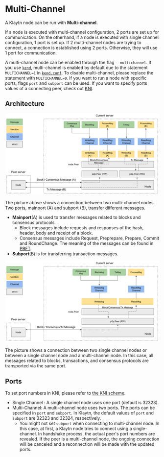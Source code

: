 # Multi-Channel

A Klaytn node can be run with **Multi-channel**.

If a node is executed with multi-channel configuration, 2 ports are set up for communication. On the otherhand, if a node is executed with single channel configuration, 1 port is set up. If 2 multi-channel nodes are trying to connect, a connection is established using 2 ports. Otherwise, they will use 1 port for communication.

A multi-channel node can be enabled through the flag `--multichannel`. If you use [`kend`](../../node/endpoint-node/operation-guide/starting-stopping-en.md), multi-channel is enabled by default due to the statement `MULTICHANNEL=1` in [`kend.conf`](../../node/endpoint-node/operation-guide/configuration.md). To disable multi-channel, please replace the statement with `MULTICHANNEL=0`. If you want to run a node with specific ports, flags `port` and `subport` can be used. If you want to specify ports values of a connecting peer, check out [KNI](kni.md).

## Architecture <a id="architecture"></a>

![Multi-Channel Server](../../.gitbook/assets/multichannel.png)

The picture above shows a connection between two multi-channel nodes. Two ports, mainport \(A\) and subport \(B\), transfer different messages.

* **Mainport**\(A\) is used to transfer messages related to blocks and consensus protocols.
  * Block messages include requests and responses of the hash, header, body and receipt of a block.
  * Consensus messages include Request, Preprepare, Prepare, Commit and RoundChange. The meaning of the messages can be found in [PBFT](consensus-mechanism.md#pbft-practical-byzantine-fault-tolerance).
* **Subport**\(B\) is for transferring transaction messages.

![Single Channel Server](../../.gitbook/assets/singlechannel.png)

The picture shows a connection between two single channel nodes or between a single channel node and a multi-channel node. In this case, all messages related to blocks, transactions, and consensus protocols are transported via the same port.

## Ports <a id="multichannel-port"></a>

To set port numbers in KNI, please refer to [the KNI scheme](kni.md).

* Single Channel : A single channel node uses one port \(default is 32323\).
* Multi-Channel: A multi-channel node uses two ports. The ports can be specified in `port` and `subport`. In Klaytn, the default values of `port` and `subport` are 32323 and 32324, respectively.
  * You might not set `subport` when connecting to multi-channel node. In this case, at first, a Klaytn node tries to connect using a single-channel. In handshake process, the actual peer's port numbers are revealed. If the peer is a multi-channel node, the ongoing connection will be canceled and a reconnection will be made with the updated ports.

